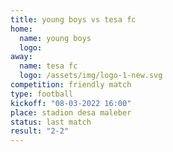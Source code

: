 ```yaml
---
title: young boys vs tesa fc
home:
  name: young boys
  logo: 
away:
  name: tesa fc
  logo: /assets/img/logo-1-new.svg
competition: friendly match
type: football
kickoff: "08-03-2022 16:00"
place: stadion desa maleber
status: last match
result: "2-2"
---
```

